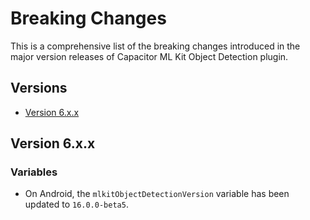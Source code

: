 # Breaking Changes

This is a comprehensive list of the breaking changes introduced in the major version releases of Capacitor ML Kit Object Detection plugin.

## Versions

- [Version 6.x.x](#version-6xx)

## Version 6.x.x

### Variables

- On Android, the `mlkitObjectDetectionVersion` variable has been updated to `16.0.0-beta5`.
